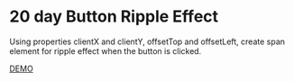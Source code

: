 # 20 day Button Ripple Effect

Using properties clientX and clientY, offsetTop and offsetLeft, create span element for ripple effect when the button is clicked.

[DEMO](https://voloshin-sergei.github.io/50_days/20_day%20Button%20Ripple%20Effect/)
